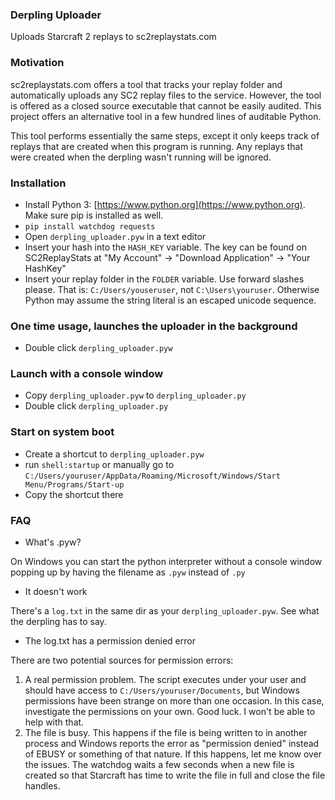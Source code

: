 ### Derpling Uploader

Uploads Starcraft 2 replays to sc2replaystats.com

### Motivation

sc2replaystats.com offers a tool that tracks your replay folder and automatically uploads any SC2 replay files to the service. However, the tool is offered as a closed source executable that cannot be easily audited. This project offers an alternative tool in a few hundred lines of auditable Python.

This tool performs essentially the same steps, except it only keeps track of replays that are created when this program is running. Any replays that were created when the derpling wasn't running will be ignored.

### Installation

* Install Python 3: [https://www.python.org](https://www.python.org). Make sure pip is installed as well.
* `pip install watchdog requests`
* Open `derpling_uploader.pyw` in a text editor
* Insert your hash into the `HASH_KEY` variable. The key can be found on SC2ReplayStats at "My Account" -> "Download Application" -> "Your HashKey"
* Insert your replay folder in the `FOLDER` variable. Use forward slashes please. That is: `C:/Users/youseruser`, not `C:\Users\youruser`. Otherwise Python may assume the string literal is an escaped unicode sequence.

### One time usage, launches the uploader in the background

* Double click `derpling_uploader.pyw`

### Launch with a console window

* Copy `derpling_uploader.pyw` to `derpling_uploader.py`
* Double click `derpling_uploader.py`

### Start on system boot

* Create a shortcut to `derpling_uploader.pyw`
* run `shell:startup` or manually go to `C:/Users/youruser/AppData/Roaming/Microsoft/Windows/Start Menu/Programs/Start-up`
* Copy the shortcut there

### FAQ

* What's .pyw?

On Windows you can start the python interpreter without a console window popping up by having the filename as `.pyw` instead of `.py`

* It doesn't work

There's a `log.txt` in the same dir as your `derpling_uploader.pyw`. See what the derpling has to say.

* The log.txt has a permission denied error

There are two potential sources for permission errors:

1) A real permission problem. The script executes under your user and should have access to `C:/Users/youruser/Documents`, but Windows permissions have been strange on more than one occasion. In this case, investigate the permissions on your own. Good luck. I won't be able to help with that.
2) The file is busy. This happens if the file is being written to in another process and Windows reports the error as "permission denied" instead of EBUSY or something of that nature. If this happens, let me know over the issues. The watchdog waits a few seconds when a new file is created so that Starcraft has time to write the file in full and close the file handles.
